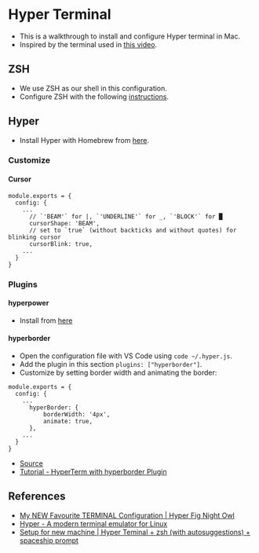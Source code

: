 # Hyper Terminal

* This is a walkthrough to install and configure Hyper terminal in Mac.
* Inspired by the terminal used in [this video](https://youtu.be/oe21Nlq8GS4).

## ZSH

* We use ZSH as our shell in this configuration.
* Configure ZSH with the following [instructions](../zsh).

## Hyper

* Install Hyper with Homebrew from [here](https://formulae.brew.sh/cask/hyper).

### Customize

#### Cursor

```
module.exports = {
  config: {
    ...
      // `'BEAM'` for |, `'UNDERLINE'` for _, `'BLOCK'` for █
      cursorShape: 'BEAM',
      // set to `true` (without backticks and without quotes) for blinking cursor
      cursorBlink: true,
    ...
  }
}
```

### Plugins

#### hyperpower

* Install from [here](https://hyper.is/store/hyperpower)

#### hyperborder

* Open the configuration file with VS Code using `code ~/.hyper.js`.
* Add the plugin in this section `plugins: ["hyperborder"]`.
* Customize by setting border width and animating the border:
```
module.exports = {
  config: {
    ...
      hyperBorder: {
          borderWidth: '4px',
          animate: true,
      },
    ...
  }
}
```
* [Source](https://github.com/webmatze/hyperborder)
* [Tutorial - HyperTerm with hyperborder Plugin](https://youtu.be/SfDWJRaqdLA)

## References

* [My NEW Favourite TERMINAL Configuration | Hyper Fig Night Owl](https://youtu.be/QsXbY33EX9w)
* [Hyper - A modern terminal emulator for Linux](https://youtu.be/u8_HwJjbKHA)
* [Setup for new machine | Hyper Teminal + zsh (with autosuggestions) + spaceship prompt](https://gist.github.com/xavianaxw/8e75ff37adc45bc9d3d62ada2e72ff3f)

